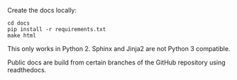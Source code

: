 Create the docs locally:

    cd docs
    pip install -r requirements.txt
    make html

This only works in Python 2. Sphinx and Jinja2 are not Python 3 compatible.

Public docs are build from certain branches of the GitHub repository using readthedocs.
